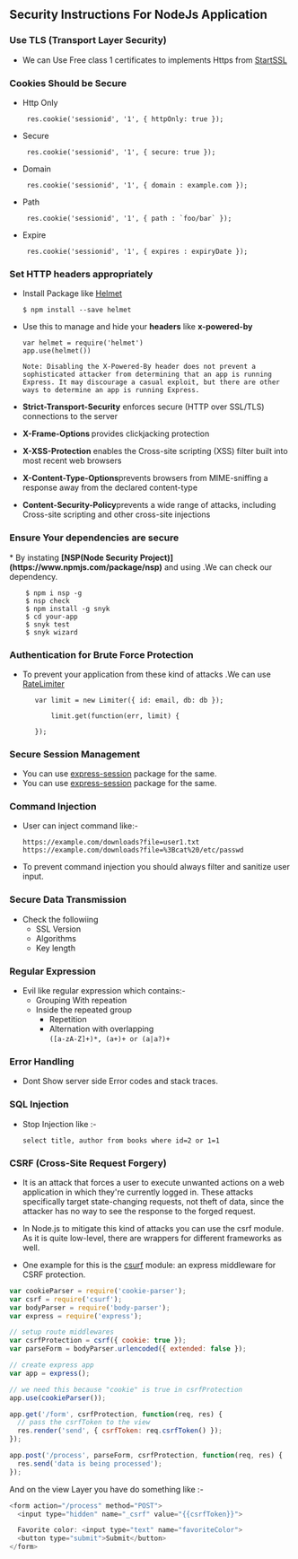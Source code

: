 <h2>Security Instructions For NodeJs Application</h2>

<h3>Use TLS (Transport Layer Security)</h3>
  
  * We can Use Free class 1 certificates to implements Https from [StartSSL](http://www.startssl.com/)

<h3>Cookies Should be Secure</h3>
   
   * Http Only
          
          res.cookie('sessionid', '1', { httpOnly: true }); 
   * Secure 
   
          res.cookie('sessionid', '1', { secure: true }); 
   * Domain
   
          res.cookie('sessionid', '1', { domain : example.com });
   * Path 
   
          res.cookie('sessionid', '1', { path : `foo/bar` });
   * Expire
    
          res.cookie('sessionid', '1', { expires : expiryDate });
      
<h3>Set HTTP headers appropriately</h3>

   * Install Package like [Helmet](https://www.npmjs.com/package/helmet)
     
         $ npm install --save helmet
   * Use this to manage and hide your <b>headers</b> like <b>x-powered-by</b>  
        
         var helmet = require('helmet')
         app.use(helmet())

      `Note: Disabling the X-Powered-By header does not prevent a sophisticated attacker from determining that an app is running Express. It may discourage a casual exploit, but there are other ways to determine an app is running Express.`    
   
   * <b>Strict-Transport-Security</b> enforces secure (HTTP over SSL/TLS) connections to the server
   * <b>X-Frame-Options </b> provides clickjacking protection
   * <b>X-XSS-Protection</b> enables the Cross-site scripting (XSS) filter built into most recent web browsers
   * <b>X-Content-Type-Options</b>prevents browsers from MIME-sniffing a response away from the declared content-type
   * <b>Content-Security-Policy</b>prevents a wide range of attacks, including Cross-site scripting and other cross-site injections
   
 <h3>Ensure Your dependencies are secure  </h3> 
  * By instating <b>[NSP(Node Security Project)](https://www.npmjs.com/package/nsp)</b> and using .We can check our dependency.<br> 
           
        $ npm i nsp -g
        $ nsp check
        $ npm install -g snyk
        $ cd your-app
        $ snyk test
        $ snyk wizard
   
<h3> Authentication for Brute Force Protection</h3> 
   
   * To prevent your application from these kind of attacks .We can use [RateLimiter](https://www.npmjs.com/package/ratelimiter)  
     
            var limit = new Limiter({ id: email, db: db });
     
                limit.get(function(err, limit) {
     
            });
     
<h3> Secure Session Management</h3> 

  * You can use [express-session](https://www.npmjs.com/package/express-session) package for the same.
  * You can use [express-session](https://www.npmjs.com/package/express-session) package for the same.

<h3> Command Injection </h3> 

  * User can inject command like:-
  

        https://example.com/downloads?file=user1.txt
        https://example.com/downloads?file=%3Bcat%20/etc/passwd
 
  * To prevent command injection you should always filter and sanitize user input.
  
  
<h3> Secure Data Transmission</h3> 

 * Check the followiing
   - SSL Version
   - Algorithms
   - Key length

<h3> Regular Expression </h3> 

 * Evil like regular expression which contains:-
   - Grouping With repeation
   - Inside the repeated group
     - Repetition
     - Alternation with overlapping<br>
      `([a-zA-Z]+)*, (a+)+ or (a|a?)+`
      
      
<h3> Error Handling</h3> 
   
   - Dont Show server side Error codes and stack traces.
   
<h3> SQL Injection</h3> 

  * Stop Injection like :-
  
        select title, author from books where id=2 or 1=1
   
<h3> CSRF (Cross-Site Request Forgery)</h3>  

  * It is an attack that forces a user to execute unwanted actions on a web application in which they're currently logged in. These attacks specifically target state-changing requests, not theft of data, since the attacker has no way to see the response to the forged request.
  
  * In Node.js to mitigate this kind of attacks you can use the csrf module. As it is quite low-level, there are wrappers for different frameworks as well.
  
  * One example for this is the [csurf](https://www.npmjs.com/package/csurf) module: an express middleware for CSRF protection.
  
  ````javascript
  var cookieParser = require('cookie-parser');  
  var csrf = require('csurf');  
  var bodyParser = require('body-parser');  
  var express = require('express');
  
  // setup route middlewares 
  var csrfProtection = csrf({ cookie: true });  
  var parseForm = bodyParser.urlencoded({ extended: false });
  
  // create express app 
  var app = express();
  
  // we need this because "cookie" is true in csrfProtection 
  app.use(cookieParser());
  
  app.get('/form', csrfProtection, function(req, res) {  
    // pass the csrfToken to the view 
    res.render('send', { csrfToken: req.csrfToken() });
  });
  
  app.post('/process', parseForm, csrfProtection, function(req, res) {  
    res.send('data is being processed');
  });
  ````
  
  
  And on the view Layer you have do something like :-
  
  ````javascript
  <form action="/process" method="POST">  
    <input type="hidden" name="_csrf" value="{{csrfToken}}">
  
    Favorite color: <input type="text" name="favoriteColor">
    <button type="submit">Submit</button>
  </form> 
  ````